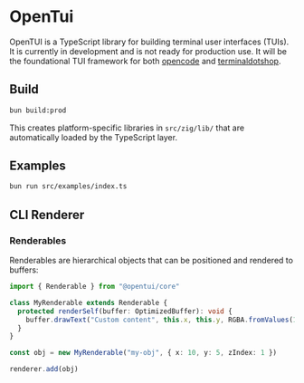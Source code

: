 # OpenTui

OpenTUI is a TypeScript library for building terminal user interfaces (TUIs). It is currently in
development and is not ready for production use. It will be the foundational TUI framework for both
[opencode](https://opencode.ai) and [terminaldotshop](https://terminal.shop).

## Build

```bash
bun build:prod
```

This creates platform-specific libraries in `src/zig/lib/` that are automatically loaded by the TypeScript layer.

## Examples

```bash
bun run src/examples/index.ts
```

## CLI Renderer

### Renderables

Renderables are hierarchical objects that can be positioned and rendered to buffers:

```typescript
import { Renderable } from "@opentui/core"

class MyRenderable extends Renderable {
  protected renderSelf(buffer: OptimizedBuffer): void {
    buffer.drawText("Custom content", this.x, this.y, RGBA.fromValues(1, 1, 1, 1))
  }
}

const obj = new MyRenderable("my-obj", { x: 10, y: 5, zIndex: 1 })

renderer.add(obj)
```
